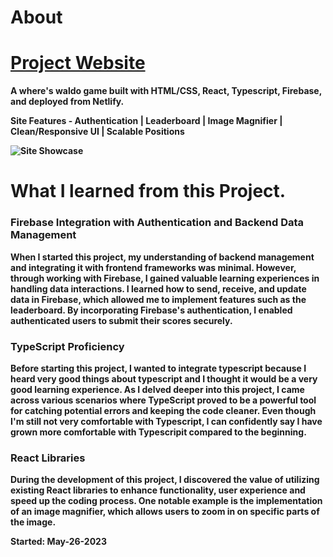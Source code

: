 # About
# [Project Website](https://main--nimble-cendol-ef155b.netlify.app/#/)
<b>A where's waldo game built with HTML/CSS, React, Typescript, Firebase, and deployed from Netlify.<br>
  
<b>Site Features - Authentication | Leaderboard | Image Magnifier | Clean/Responsive UI | Scalable Positions<b>
  
![Site Showcase](https://github.com/jason21715/Wimmelbilder/assets/121495300/dd3e49df-5bbe-44cd-9db1-c6eff1d2d70e)

# What I learned from this Project.
### Firebase Integration with Authentication and Backend Data Management
When I started this project, my understanding of backend management and integrating it with frontend frameworks was minimal. However, through working with Firebase, I gained valuable learning experiences in handling data interactions. I learned how to send, receive, and update data in Firebase, which allowed me to implement features such as the leaderboard. By incorporating Firebase's authentication, I enabled authenticated users to submit their scores securely.

### TypeScript Proficiency
Before starting this project, I wanted to integrate typescript because I heard very good things about typescript and I thought it would be a very good learning experience. As I delved deeper into this project, I came across various scenarios where TypeScript proved to be a powerful tool for catching potential errors and keeping the code cleaner. Even though I'm still not very comfortable with Typescript, I can confidently say I have grown more comfortable with Typescripit compared to the beginning.
  
### React Libraries
During the development of this project, I discovered the value of utilizing existing React libraries to enhance functionality, user experience and speed up the coding process. One notable example is the implementation of an image magnifier, which allows users to zoom in on specific parts of the image.
  
Started: May-26-2023
